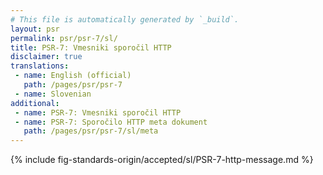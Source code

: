 ```yaml
---
# This file is automatically generated by `_build`.
layout: psr
permalink: psr/psr-7/sl/
title: PSR-7: Vmesniki sporočil HTTP
disclaimer: true
translations:
 - name: English (official)
   path: /pages/psr/psr-7
 - name: Slovenian
additional:
 - name: PSR-7: Vmesniki sporočil HTTP
 - name: PSR-7: Sporočilo HTTP meta dokument
   path: /pages/psr/psr-7/sl/meta
---
```


{% include fig-standards-origin/accepted/sl/PSR-7-http-message.md %}